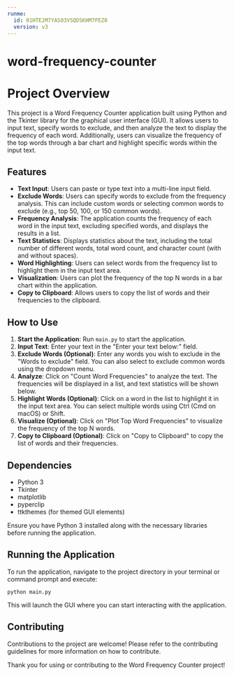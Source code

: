 ```yaml
---
runme:
  id: 01HTE2M7YAS03VSQDSKHM7PEZ0
  version: v3
---
```


# word-frequency-counter

# Project Overview

This project is a Word Frequency Counter application built using Python and the Tkinter library for the graphical user interface (GUI). It allows users to input text, specify words to exclude, and then analyze the text to display the frequency of each word. Additionally, users can visualize the frequency of the top words through a bar chart and highlight specific words within the input text.

## Features

- **Text Input**: Users can paste or type text into a multi-line input field.
- **Exclude Words**: Users can specify words to exclude from the frequency analysis. This can include custom words or selecting common words to exclude (e.g., top 50, 100, or 150 common words).
- **Frequency Analysis**: The application counts the frequency of each word in the input text, excluding specified words, and displays the results in a list.
- **Text Statistics**: Displays statistics about the text, including the total number of different words, total word count, and character count (with and without spaces).
- **Word Highlighting**: Users can select words from the frequency list to highlight them in the input text area.
- **Visualization**: Users can plot the frequency of the top N words in a bar chart within the application.
- **Copy to Clipboard**: Allows users to copy the list of words and their frequencies to the clipboard.

## How to Use

1. **Start the Application**: Run `main.py` to start the application.
2. **Input Text**: Enter your text in the "Enter your text below:" field.
3. **Exclude Words (Optional)**: Enter any words you wish to exclude in the "Words to exclude" field. You can also select to exclude common words using the dropdown menu.
4. **Analyze**: Click on "Count Word Frequencies" to analyze the text. The frequencies will be displayed in a list, and text statistics will be shown below.
5. **Highlight Words (Optional)**: Click on a word in the list to highlight it in the input text area. You can select multiple words using Ctrl (Cmd on macOS) or Shift.
6. **Visualize (Optional)**: Click on "Plot Top Word Frequencies" to visualize the frequency of the top N words.
7. **Copy to Clipboard (Optional)**: Click on "Copy to Clipboard" to copy the list of words and their frequencies.

## Dependencies

- Python 3
- Tkinter
- matplotlib
- pyperclip
- ttkthemes (for themed GUI elements)

Ensure you have Python 3 installed along with the necessary libraries before running the application.

## Running the Application

To run the application, navigate to the project directory in your terminal or command prompt and execute:

```python main.py```

This will launch the GUI where you can start interacting with the application.

## Contributing

Contributions to the project are welcome! Please refer to the contributing guidelines for more information on how to contribute.

Thank you for using or contributing to the Word Frequency Counter project!
